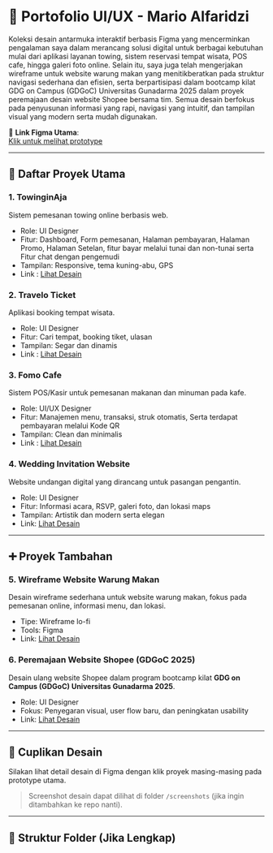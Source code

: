 # 🎨 Portofolio UI/UX - Mario Alfaridzi

Koleksi desain antarmuka interaktif berbasis Figma yang mencerminkan pengalaman saya dalam merancang solusi digital untuk berbagai kebutuhan mulai dari aplikasi layanan towing, sistem reservasi tempat wisata, POS cafe, hingga galeri foto online. Selain itu, saya juga telah mengerjakan wireframe untuk website warung makan yang menitikberatkan pada struktur navigasi sederhana dan efisien, serta berpartisipasi dalam bootcamp kilat GDG on Campus (GDGoC) Universitas Gunadarma 2025 dalam proyek peremajaan desain website Shopee bersama tim. Semua desain berfokus pada penyusunan informasi yang rapi, navigasi yang intuitif, dan tampilan visual yang modern serta mudah digunakan.

🔗 **Link Figma Utama**:  
[Klik untuk melihat prototype](https://www.figma.com/proto/8erpQ3z0JZzwtsm2nmOEd0/Portofolio-Mario-Alfaridzi?node-id=2-2)

---

## 📁 Daftar Proyek Utama

### 1. **TowinginAja**
Sistem pemesanan towing online berbasis web.
- Role: UI Designer
- Fitur: Dashboard, Form pemesanan, Halaman pembayaran, Halaman Promo, Halaman Setelan, fitur bayar melalui tunai dan non-tunai serta Fitur chat dengan pengemudi
- Tampilan: Responsive, tema kuning-abu, GPS
- Link : [Lihat Desain](https://www.figma.com/proto/KFQlXm7VV1XHgBqTocDh5n/Untitled?node-id=1-8&t=cZBECZ2vskznS3bt-6&starting-point-node-id=1%3A8)

### 2. **Travelo Ticket**
Aplikasi booking tempat wisata.
- Role: UI Designer
- Fitur: Cari tempat, booking tiket, ulasan
- Tampilan: Segar dan dinamis
- Link : [Lihat Desain](https://www.figma.com/proto/N8h06uXc3mKm8VPQ7fCn9e/Travelo-ticket?node-id=1-2&t=cZBECZ2vskznS3bt-6&starting-point-node-id=1%3A2)

### 3. **Fomo Cafe**
Sistem POS/Kasir untuk pemesanan makanan dan minuman pada kafe.
- Role: UI/UX Designer
- Fitur: Manajemen menu, transaksi, struk otomatis, Serta terdapat pembayaran melalui Kode QR
- Tampilan: Clean dan minimalis
- Link : [Lihat Desain](https://www.figma.com/proto/g7k2czR1IDszhNLqiiFgvT/Untitled?node-id=65-39400&t=cZBECZ2vskznS3bt-6&starting-point-node-id=65%3A39400)

### 4. **Wedding Invitation Website**
Website undangan digital yang dirancang untuk pasangan pengantin.
- Role: UI Designer
- Fitur: Informasi acara, RSVP, galeri foto, dan lokasi maps
- Tampilan: Artistik dan modern serta elegan
- Link: [Lihat Desain](https://www.figma.com/proto/8hbWiJt266Qt382PHXSgmK/IMK?node-id=5-24&t=cZBECZ2vskznS3bt-6&starting-point-node-id=5%3A24)
  
---

## ➕ Proyek Tambahan

### 5. **Wireframe Website Warung Makan**
Desain wireframe sederhana untuk website warung makan, fokus pada pemesanan online, informasi menu, dan lokasi.
- Tipe: Wireframe lo-fi
- Tools: Figma
- Link: [Lihat Desain](https://www.figma.com/design/i5tFuMEhSFSekCKF1BycgM/Untitled?m=auto&t=kZ8iaSh8YVcH5O8M-6)

### 6. **Peremajaan Website Shopee (GDGoC 2025)**
Desain ulang website Shopee dalam program bootcamp kilat **GDG on Campus (GDGoC) Universitas Gunadarma 2025**.
- Role: UI Designer
- Fokus: Penyegaran visual, user flow baru, dan peningkatan usability
- Link: [Lihat Desain](https://www.figma.com/design/PdHKy3malgFkutWFZww4p0/Kelompok-5?m=auto&t=kZ8iaSh8YVcH5O8M-6)

---

## 📸 Cuplikan Desain
Silakan lihat detail desain di Figma dengan klik proyek masing-masing pada prototype utama.

> Screenshot desain dapat dilihat di folder `/screenshots` (jika ingin ditambahkan ke repo nanti).

---

## 📂 Struktur Folder (Jika Lengkap)

